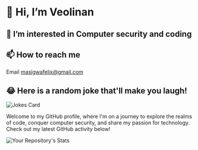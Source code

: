 # 👋 Hi, I’m Veolinan
## 👀 I’m interested in Computer security and coding

## 📫 How to reach me
Email masigwafelix@gmail.com

## 😂 Here is a random joke that'll make you laugh!
![Jokes Card](https://readme-jokes.vercel.app/api)

Welcome to my GitHub profile, where I'm on a journey to explore the realms of code, conquer computer security, and share my passion for technology. Check out my latest GitHub activity below!

![Your Repository's Stats](https://github-readme-stats.vercel.app/api?username=Veolinan&show_icons=true)
